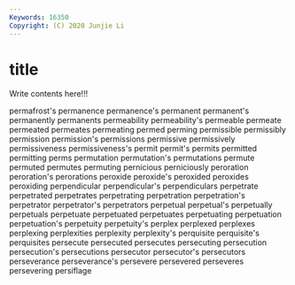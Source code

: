 ```yaml
---
Keywords: 16350
Copyright: (C) 2020 Junjie Li
---
```


# title

Write contents here!!!
 
permafrost's 
permanence 
permanence's 
permanent 
permanent's
permanently 
permanents 
permeability 
permeability's 
permeable 
permeate 
permeated 
permeates 
permeating 
permed
perming 
permissible 
permissibly 
permission 
permission's 
permissions 
permissive 
permissively 
permissiveness 
permissiveness's
permit 
permit's 
permits 
permitted 
permitting 
perms 
permutation 
permutation's 
permutations 
permute
permuted 
permutes 
permuting 
pernicious 
perniciously 
peroration 
peroration's 
perorations 
peroxide 
peroxide's
peroxided 
peroxides 
peroxiding 
perpendicular 
perpendicular's 
perpendiculars 
perpetrate 
perpetrated 
perpetrates 
perpetrating
perpetration 
perpetration's 
perpetrator 
perpetrator's 
perpetrators 
perpetual 
perpetual's 
perpetually 
perpetuals 
perpetuate
perpetuated 
perpetuates 
perpetuating 
perpetuation 
perpetuation's 
perpetuity 
perpetuity's 
perplex 
perplexed 
perplexes
perplexing 
perplexities 
perplexity 
perplexity's 
perquisite 
perquisite's 
perquisites 
persecute 
persecuted 
persecutes
persecuting 
persecution 
persecution's 
persecutions 
persecutor 
persecutor's 
persecutors 
perseverance 
perseverance's 
persevere
persevered 
perseveres 
persevering 
persiflage 
